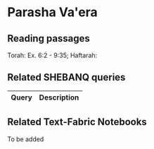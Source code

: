 # Parasha Va'era

## Reading passages

Torah: Ex. 6:2 - 9:35; Haftarah: 

## Related SHEBANQ queries

Query | Description
--- | ---


## Related Text-Fabric Notebooks

To be added